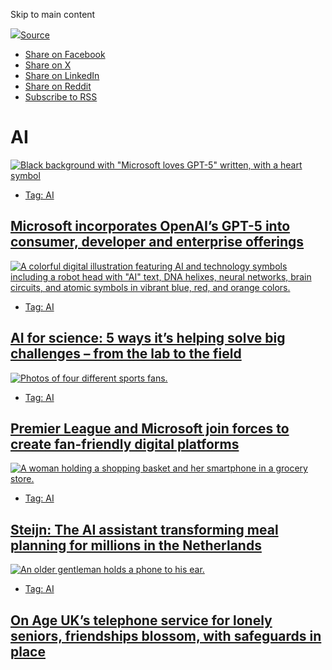 Skip to main content

[![](https://img-prod-cms-rt-microsoft-com.akamaized.net/cms/api/am/imageFileData/RE1Mu3b?ver=5c31)](https://microsoft.com/)[Source](https://news.microsoft.com/source/)

- [Share on Facebook](https://www.facebook.com/sharer/sharer.php?u=https://news.microsoft.com/source/topics/ai/ "Share on Facebook")
- [Share on X](https://www.x.com/share?url=https://news.microsoft.com/source/topics/ai/ "Share on X")
- [Share on LinkedIn](https://www.linkedin.com/sharing/share-offsite/?url=https://news.microsoft.com/source/topics/ai/ "Share on LinkedIn")
- [Share on Reddit](https://www.reddit.com/submit?url=https://news.microsoft.com/source/topics/ai/&title=Category:%20%3Cspan%3EAI%3C/span%3E "Share on Reddit")
- [Subscribe to RSS](https://news.microsoft.com/source/feed/ "Subscribe to RSS")

# AI

[![Black background with "Microsoft loves GPT-5" written, with a heart symbol](https://news.microsoft.com/source/wp-content/uploads/2025/08/microsoft-loves-gpt-5-1024x683.jpg)](https://news.microsoft.com/source/features/ai/openai-gpt-5/)

- [Tag: AI](https://news.microsoft.com/source/tag/ai/)

## [Microsoft incorporates OpenAI’s GPT-5 into consumer, developer and enterprise offerings](https://news.microsoft.com/source/features/ai/openai-gpt-5/)

[![A colorful digital illustration featuring AI and technology symbols including a robot head with "AI" text, DNA helixes, neural networks, brain circuits, and atomic symbols in vibrant blue, red, and orange colors.](https://news.microsoft.com/source/wp-content/uploads/2025/07/science-lead_larger-1500-1024x683.png)](https://news.microsoft.com/source/features/ai/ai-for-science-5-ways-its-helping-solve-big-challenges-from-the-lab-to-the-field/)

- [Tag: AI](https://news.microsoft.com/source/tag/ai/)

## [AI for science: 5 ways it’s helping solve big challenges – from the lab to the field](https://news.microsoft.com/source/features/ai/ai-for-science-5-ways-its-helping-solve-big-challenges-from-the-lab-to-the-field/)

[![Photos of four different sports fans.](https://news.microsoft.com/source/wp-content/uploads/2025/07/MicrosoftxPL_MSW_1280x720px_No-Logo-2-724x683.jpg)](https://news.microsoft.com/source/emea/features/premier-league-and-microsoft-join-forces-to-create-fan-friendly-digital-platforms/)

- [Tag: AI](https://news.microsoft.com/source/tag/ai/)

## [Premier League and Microsoft join forces to create fan-friendly digital platforms](https://news.microsoft.com/source/emea/features/premier-league-and-microsoft-join-forces-to-create-fan-friendly-digital-platforms/)

[![A woman holding a shopping basket and her smartphone in a grocery store.](https://news.microsoft.com/source/wp-content/uploads/2025/06/Kelly_Willems_Albert_Heijn_Microsoft_03-726x683.jpg)](https://news.microsoft.com/source/emea/features/steijn-the-ai-assistant-transforming-meal-planning-for-millions-in-the-netherlands/)

- [Tag: AI](https://news.microsoft.com/source/tag/ai/)

## [Steijn: The AI assistant transforming meal planning for millions in the Netherlands](https://news.microsoft.com/source/emea/features/steijn-the-ai-assistant-transforming-meal-planning-for-millions-in-the-netherlands/)

[![An older gentleman holds a phone to his ear.](https://news.microsoft.com/source/wp-content/uploads/2025/06/Age-UK_Hero-1024x683.jpg)](https://news.microsoft.com/source/features/digital-transformation/on-age-uks-telephone-service-for-lonely-seniors-friendships-blossom-with-safeguards-in-place/)

- [Tag: AI](https://news.microsoft.com/source/tag/ai/)

## [On Age UK’s telephone service for lonely seniors, friendships blossom, with safeguards in place](https://news.microsoft.com/source/features/digital-transformation/on-age-uks-telephone-service-for-lonely-seniors-friendships-blossom-with-safeguards-in-place/)